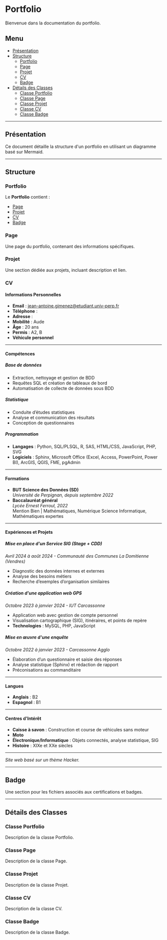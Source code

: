 # Portfolio

Bienvenue dans la documentation du portfolio.

## Menu

- [Présentation](#présentation)
- [Structure](#structure)
  - [Portfolio](#portfolio)
  - [Page](#page)
  - [Projet](#projet)
  - [CV](#cv)
  - [Badge](#badge)
- [Détails des Classes](#détails-des-classes)
  - [Classe Portfolio](#classe-portfolio)
  - [Classe Page](#classe-page)
  - [Classe Projet](#classe-projet)
  - [Classe CV](#classe-cv)
  - [Classe Badge](#classe-badge)

---

## Présentation

Ce document détaille la structure d'un portfolio en utilisant un diagramme basé sur Mermaid.

---

## Structure

### Portfolio

Le **Portfolio** contient :
- [Page](#page)
- [Projet](#projet)
- [CV](#cv)
- [Badge](#badge)

### Page

Une page du portfolio, contenant des informations spécifiques.

### Projet

Une section dédiée aux projets, incluant description et lien.

### CV

#### Informations Personnelles

- **Email** : [jean-antoine.gimenez@etudiant.univ-perp.fr](mailto:jean-antoine.gimenez@etudiant.univ-perp.fr)
- **Téléphone** : 
- **Adresse** : 
- **Mobilité** : Aude  
- **Âge** : 20 ans  
- **Permis** : A2, B  
- **Véhicule personnel**  

---

#### Compétences

##### Base de données
- Extraction, nettoyage et gestion de BDD
- Requêtes SQL et création de tableaux de bord
- Automatisation de collecte de données sous BDD

##### Statistique
- Conduite d’études statistiques
- Analyse et communication des résultats
- Conception de questionnaires

##### Programmation
- **Langages** : Python, SQL/PLSQL, R, SAS, HTML/CSS, JavaScript, PHP, SVG
- **Logiciels** : Sphinx, Microsoft Office (Excel, Access, PowerPoint, Power BI), ArcGIS, QGIS, FME, pgAdmin

---

#### Formations

- **BUT Science des Données (SD)**  
  *Université de Perpignan, depuis septembre 2022*  
- **Baccalauréat général**  
  *Lycée Ernest Ferroul, 2022*  
  Mention Bien | Mathématiques, Numérique Science Informatique, Mathématiques expertes  

---

#### Expériences et Projets

##### Mise en place d'un Service SIG *(Stage + CDD)*  
*Avril 2024 à août 2024 - Communauté des Communes La Domitienne (Vendres)*  
- Diagnostic des données internes et externes  
- Analyse des besoins métiers  
- Recherche d’exemples d’organisation similaires  

##### Création d'une application web GPS  
*Octobre 2023 à janvier 2024 - IUT Carcassonne*  
- Application web avec gestion de compte personnel  
- Visualisation cartographique (SIG), itinéraires, et points de repère  
- **Technologies** : MySQL, PHP, JavaScript  

##### Mise en œuvre d'une enquête  
*Octobre 2022 à janvier 2023 - Carcassonne Agglo*  
- Élaboration d’un questionnaire et saisie des réponses  
- Analyse statistique (Sphinx) et rédaction de rapport  
- Préconisations au commanditaire  

---

#### Langues

- **Anglais** : B2  
- **Espagnol** : B1  

---

#### Centres d'Intérêt

- **Caisse à savon** : Construction et course de véhicules sans moteur  
- **Moto**  
- **Électronique/Informatique** : Objets connectés, analyse statistique, SIG  
- **Histoire** : XIXe et XXe siècles  

---

*Site web basé sur un thème Hacker.*

---

## Badge

Une section pour les fichiers associés aux certifications et badges.

---

## Détails des Classes

### Classe Portfolio

Description de la classe Portfolio.

### Classe Page

Description de la classe Page.

### Classe Projet

Description de la classe Projet.

### Classe CV

Description de la classe CV.

### Classe Badge

Description de la classe Badge.
